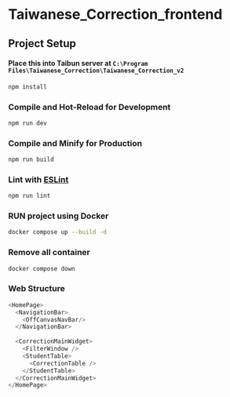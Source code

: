 # Taiwanese_Correction_frontend

## Project Setup
#### Place this into Taibun server at `C:\Program Files\Taiwanese_Correction\Taiwanese_Correction_v2`

```sh
npm install
```

### Compile and Hot-Reload for Development

```sh
npm run dev
```

### Compile and Minify for Production

```sh
npm run build
```

### Lint with [ESLint](https://eslint.org/)

```sh
npm run lint
```

### RUN project using Docker
```sh
docker compose up --build -d
```

### Remove all container
```sh
docker compose down
```

### Web Structure

```js
<HomePage>
  <NavigationBar>
    <OffCanvasNavBar/>
  </NavigationBar>
  
  <CorrectionMainWidget>
    <FilterWindow />
    <StudentTable>
      <CorrectionTable />
    </StudentTable>
  </CorrectionMainWidget>
</HomePage>
```